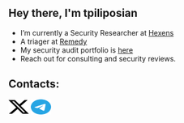 ## Hey there, I'm tpiliposian


- I’m currently a Security Researcher at [Hexens](https://hexens.io/)
- A triager at [Remedy](https://r.xyz/)
- My security audit portfolio is [here](https://github.com/tpiliposian/audits/tree/main)
- Reach out for consulting and security reviews.

<h2 align="left">Contacts:</h2>
<p align="left">
  <a href="https://twitter.com/tpiliposian" target="_blank"><img src="https://github.com/tpiliposian/logo/blob/main/x-color.svg" alt="Twitter" height="30" width="40" /></a>
  <a href="https://t.me/tpiliposian" target="_blank"><img src="https://github.com/tpiliposian/logo/blob/main/telegram-color.svg" alt="Telegram" height="30" width="40" /></a>
  </a>
</p>

